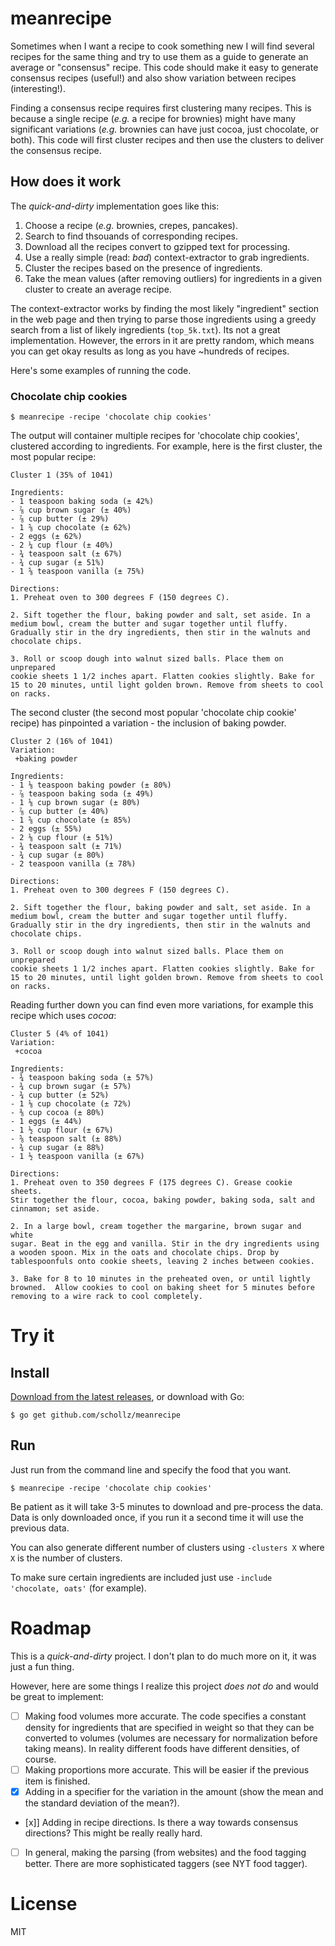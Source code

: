 # meanrecipe

Sometimes when I want a recipe to cook something new I will find several recipes for the same thing and try to use them as a guide to generate an average or "consensus" recipe. This code should make it easy to generate consensus recipes (useful!) and also show variation between recipes (interesting!).

Finding a consensus recipe requires first clustering many recipes. This is because a single recipe (*e.g.* a recipe for brownies) might have many significant variations (*e.g.* brownies can have just cocoa, just chocolate, or both). This code will first cluster recipes and then use the clusters to deliver the consensus recipe.

## How does it work

The *quick-and-dirty* implementation goes like this:

1. Choose a recipe (*e.g.* brownies, crepes, pancakes).
2. Search to find thsouands of corresponding recipes.
3. Download all the recipes convert to gzipped text for processing.
4. Use a really simple (read: *bad*) context-extractor to grab ingredients.
5. Cluster the recipes based on the presence of ingredients.
6. Take the mean values (after removing outliers) for ingredients in a given cluster to create an average recipe.

The context-extractor works by finding the most likely "ingredient" section in the web page and then trying to parse those ingredients using a greedy search from a list of likely ingredients (`top_5k.txt`). Its not a great implementation. However, the errors in it are pretty random, which means you can get okay results as long as you have ~hundreds of recipes. 

Here's some examples of running the code.

### Chocolate chip cookies

```
$ meanrecipe -recipe 'chocolate chip cookies'
```

The output will container multiple recipes for 'chocolate chip cookies', clustered according to ingredients. For example, here is the first cluster, the most popular recipe:

```
Cluster 1 (35% of 1041)

Ingredients:
- 1 teaspoon baking soda (± 42%)
- ⅞ cup brown sugar (± 40%)
- ⅞ cup butter (± 29%)
- 1 ⅝ cup chocolate (± 62%)
- 2 eggs (± 62%)
- 2 ¼ cup flour (± 40%)
- ¾ teaspoon salt (± 67%)
- ¾ cup sugar (± 51%)
- 1 ⅝ teaspoon vanilla (± 75%)

Directions:
1. Preheat oven to 300 degrees F (150 degrees C).

2. Sift together the flour, baking powder and salt, set aside. In a
medium bowl, cream the butter and sugar together until fluffy.
Gradually stir in the dry ingredients, then stir in the walnuts and
chocolate chips.

3. Roll or scoop dough into walnut sized balls. Place them on unprepared
cookie sheets 1 1/2 inches apart. Flatten cookies slightly. Bake for
15 to 20 minutes, until light golden brown. Remove from sheets to cool
on racks.
```

The second cluster (the second most popular 'chocolate chip cookie' recipe) has pinpointed a variation - the inclusion of baking powder.

```
Cluster 2 (16% of 1041)
Variation:
 +baking powder

Ingredients:
- 1 ⅛ teaspoon baking powder (± 80%)
- ⅞ teaspoon baking soda (± 49%)
- 1 ⅛ cup brown sugar (± 80%)
- ⅞ cup butter (± 40%)
- 1 ⅝ cup chocolate (± 85%)
- 2 eggs (± 55%)
- 2 ⅛ cup flour (± 51%)
- ¾ teaspoon salt (± 71%)
- ¾ cup sugar (± 80%)
- 2 teaspoon vanilla (± 78%)

Directions:
1. Preheat oven to 300 degrees F (150 degrees C).

2. Sift together the flour, baking powder and salt, set aside. In a
medium bowl, cream the butter and sugar together until fluffy.
Gradually stir in the dry ingredients, then stir in the walnuts and
chocolate chips.

3. Roll or scoop dough into walnut sized balls. Place them on unprepared
cookie sheets 1 1/2 inches apart. Flatten cookies slightly. Bake for
15 to 20 minutes, until light golden brown. Remove from sheets to cool
on racks.
```

Reading further down you can find even more variations, for example this recipe
which uses *cocoa*:

```
Cluster 5 (4% of 1041)
Variation:
 +cocoa

Ingredients:
- ¾ teaspoon baking soda (± 57%)
- ¾ cup brown sugar (± 57%)
- ¾ cup butter (± 52%)
- 1 ⅛ cup chocolate (± 72%)
- ⅜ cup cocoa (± 80%)
- 1 eggs (± 44%)
- 1 ½ cup flour (± 67%)
- ⅝ teaspoon salt (± 88%)
- ¾ cup sugar (± 88%)
- 1 ½ teaspoon vanilla (± 67%)

Directions:
1. Preheat oven to 350 degrees F (175 degrees C). Grease cookie sheets.
Stir together the flour, cocoa, baking powder, baking soda, salt and
cinnamon; set aside.

2. In a large bowl, cream together the margarine, brown sugar and white
sugar. Beat in the egg and vanilla. Stir in the dry ingredients using
a wooden spoon. Mix in the oats and chocolate chips. Drop by
tablespoonfuls onto cookie sheets, leaving 2 inches between cookies.

3. Bake for 8 to 10 minutes in the preheated oven, or until lightly
browned.  Allow cookies to cool on baking sheet for 5 minutes before
removing to a wire rack to cool completely.
```

# Try it

## Install

[Download from the latest releases](https://github.com/schollz/meanrecipe), or download with Go:

```
$ go get github.com/schollz/meanrecipe
```

## Run

Just run from the command line and specify the food that you want.

```
$ meanrecipe -recipe 'chocolate chip cookies'
```

Be patient as it will take 3-5 minutes to download and pre-process the data. Data is only downloaded once, if you run it a second time it will use the previous data.

You can also generate different number of clusters using `-clusters X` where `X` is the number of clusters.

To make sure certain ingredients are included just use `-include 'chocolate, oats'` (for example).

# Roadmap

This is a *quick-and-dirty* project. I don't plan to do much more on it, it was just a fun thing. 

However, here are some things I realize this project *does not do* and would be great to implement:

- [ ] Making food volumes more accurate. The code specifies a constant density for ingredients that are specified in weight so that they can be converted to volumes (volumes are necessary for normalization before taking means). In reality different foods have different densities, of course.
- [ ] Making proportions more accurate. This will be easier if the previous item is finished.
- [x] Adding in a specifier for the variation in the amount (show the mean and the standard deviation of the mean?).
- [x]] Adding in recipe directions. Is there a way towards consensus directions? This might be really really hard.
- [ ] In general, making the parsing (from websites) and the food tagging better. There are more sophisticated taggers (see NYT food tagger).

# License

MIT

